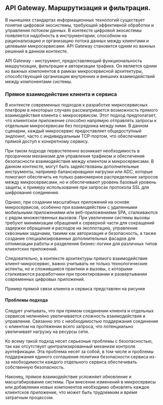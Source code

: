 ## API Gateway. Маршрутизация и фильтрация.

В нынешних стандартах информационных технологий существует понятие цифровой экосистемы, требующей
эффективной обработки и управления потоком данных. В контексте цифровой экосистемы появляется
надобность в инструментарии, способном на рационализацию и организацию потока данных между
клиентами и целевыми микросервисами. API Gateway становится одним из важных решений в данном
контексте.

API Gateway - инструмент, предоставляющий функциональность машрутизации, фильтрации и авторизации
трафика. Он является одним из важных компонентов в рамках микросервисной архитектуры,
способствующий организации внутренних и внешних взаимодействий между компонентами системы.

### Прямое взаимодействие клиента и сервиса

В контексте современных подходов к разработке миркосервисных платформ в некоторых случаях
рассматривается возможность прямого взаимодействия клиента с микросервисом. Этот подход
предполагает, что клиентское приложение
способно напрямую отправлять запросы к отдельным микросервисам без посредника между ними. В данном
сценарии, каждый микросервис предоставляет общедоступный эндпоинт, часто с индивидуальным
TCP-портом, что обеспечивает прямой доступ к конкретному сервису.

При таком подходе первостепенно возникает необходимость в прозрачном механизме для управления
трафиком и обеспечения безопасности
взаимодействия между клиентом и микросервисами. В данном контексте, могут быть задействованы
дополнительные
инструменты, например балансировщики нагрузки или ADC, которые помогают
обеспечить не только равномерное распределение запросов между микросервисами, но и обеспечивают
уровень базовый уровень защиты, к примеру использование при запросах
протокола SSL для шифрования соединения.

Однако, при создании масштабных приложений на основе микросервисов, особенно при взаимодействии с
удаленными мобильными приложениями или веб-приложениями SPA, сталкиваются с
рядом множественных вызовов. При увеличении системы
вызовы требуют минимизации обращений к серверной части для сокращений задержки обращения и расходов
на эксплотацию,
управление сквозными задачами, такими как авторизация и безопасность, а также создание
специализированных дополнительных фасадов для оптимизации работы и разделение бизнес-логики для
различных типов клиентских приложений.

Следовательно, в контексте архитектуры прямого взаимодействия клиент-микросервис, важно учитывать не
только технологические аспекты, но и сложившиеся практики и вызовы, с которыми сталкиваются
разработчики при проектировании и развертывании современных цифровых приложений.

Пример прямой связи клиента и сервиса представлен на рисунке
[]()

#### Проблемы подхода

Следует учитывать, что при прямом соединении клиента и отдельных сервисов нелинейно увеличивается
сложность взаимодействия и управления. Связанно это с необходимостью поддержания соединения с
клиентом на протяжении всего запроса, что потенциально увеличивает нагрузку на ресурсы сети.

Ко всему такой подход несет серьезные проблемы с безопасностью, так как отсутствует централизированный
механизм контроля аунтефикации. Эта проблема несет за собой, в том числе и проблемы поддержания
единого соглашения политики безопасности сервиса из-за необходимости каждого отдельного сервиса
обеспечивать собственную безопасность.

Наконец, прямое взаимодействие усложняет обновление и масштабирование системы. При внесении
изменений в микросервисы или добавлении новых компонентов необходимо обновлять каждое клиентское
приложение, что может быть трудоемким и время затратным процессом.



